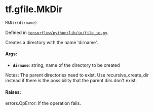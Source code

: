 <div itemscope itemtype="http://developers.google.com/ReferenceObject">
<meta itemprop="name" content="tf.gfile.MkDir" />
</div>

# tf.gfile.MkDir

``` python
MkDir(dirname)
```



Defined in [`tensorflow/python/lib/io/file_io.py`](https://www.tensorflow.org/code/tensorflow/python/lib/io/file_io.py).

Creates a directory with the name 'dirname'.

#### Args:

* <b>`dirname`</b>: string, name of the directory to be created

Notes:
  The parent directories need to exist. Use recursive_create_dir instead if
  there is the possibility that the parent dirs don't exist.


#### Raises:

  errors.OpError: If the operation fails.